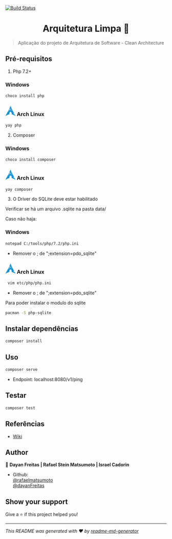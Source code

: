 [![Build Status](https://travis-ci.com/rafaelmatsumoto/clean-architecture-server.svg?token=epmMNVLLvizSuJ7VzAhz&branch=master)](https://travis-ci.com/rafaelmatsumoto/clean-architecture-server)

<h1 align="center">Arquitetura Limpa 👋</h1>
<p>
</p>

> Aplicação do projeto de Arquitetura de Software - Clean Architecture

## Pré-requisitos

1. Php 7.2+
### Windows
```sh
choco install php
```

### ![Arch](https://github.com/JotaRandom/archlinux-artwork/blob/master/icons/archlinux-icon-crystal-16.svg) Arch Linux
```sh
yay php 
```

2. Composer

### Windows
```sh
choco install composer
```

### ![Arch](https://github.com/JotaRandom/archlinux-artwork/blob/master/icons/archlinux-icon-crystal-16.svg) Arch Linux
```sh
yay composer
```


3. O Driver do SQLite deve estar habilitado

Verificar se há um arquivo .sqlite na pasta data/

Caso não haja:

### Windows
```sh
notepad C:/tools/php/7.2/php.ini
```

- Remover o ; de ";extension=pdo_sqlite"

### ![Arch](https://github.com/JotaRandom/archlinux-artwork/blob/master/icons/archlinux-icon-crystal-16.svg) Arch Linux
```sh
 vim etc/php/php.ini
```

- Remover o ; de ";extension=pdo_sqlite"

Para poder instalar o modulo do sqlite

```sh
pacman -S php-sqlite 
```

## Instalar dependências

```sh
composer install
```

## Uso

```sh
composer serve
```

- Endpoint: localhost:8080/v1/ping

## Testar

```sh
composer test
```

## Referências

- [Wiki](https://github.com/rafaelmatsumoto/clean-architecture-server/wiki)

## Author

👤 **Dayan Freitas | Rafael Stein Matsumoto | Israel Cadorin**

* Github:   
[@rafaelmatsumoto](https://github.com/rafaelmatsumoto)  
[@dayanFreitas](https://github.com/dayanFreitas)
## Show your support

Give a ⭐️ if this project helped you!

***
_This README was generated with ❤️ by [readme-md-generator](https://github.com/kefranabg/readme-md-generator)_

